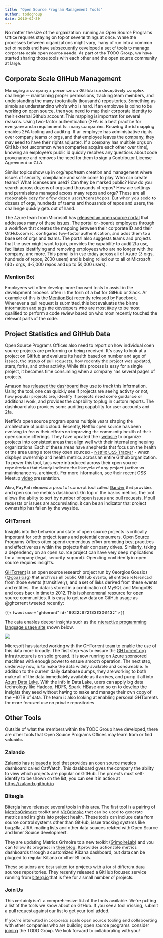 ```yaml
---
title: "Open Source Program Management Tools"
author: todogroup
date: 2016-03-29
---
```


No matter the size of the organization, running an Open Source Programs Office requires staying on top of several things at once. While the processes between organizations might vary, many of run into a common set of needs and have subsequently developed a set of tools to manage corporate scale open source needs. As part of the TODO Group, we have started sharing those tools with each other and the open source community at large.

## Corporate Scale GitHub Management

Managing a company's presence on GitHub is a deceptively complex challenge -- maintaining proper permissions, tracking team members, and understanding the many (potentially thousands) repositories.  Something as simple as understanding who's who is hard.  If an employee is going to be working on open source, then you need to map their corporate identity to their external Github account. This mapping is important for several reasons. Using two-factor authentication (2FA) is a best practice for everyone and a requirement for many companies.  Knowing the id mapping enables 2FA tooling and auditing.  If an employee has administrative rights over company teams or orgs, and that employee leaves the company, they may need to have their rights adjusted. If a company has multiple orgs on GitHub (not uncommon when companies acquire each other over time), knowing an employee's public id quickly resolves any questions about code provenance and removes the need for them to sign a Contributor License Agreement or CLA.

Similar topics show up in org/repo/team creation and management where issues of security, compliance and scale come to play.  Who can create teams?  What licenses are used?  Can they be marked public? How do you search across dozens of orgs and thousands of repos?  How are settings and permissions managed across many repos and orgs?  These are all reasonably easy for a few dozen users/teams/repos.  But when you scale to dozens of orgs, hundreds of teams and thousands of repos and users, the challenge quickly gets out of hand.

The Azure team from Microsoft has [released an open source portal](http://www.jeff.wilcox.name/2015/11/azure-on-github/) that addresses many of these issues. The portal on-boards employees through a workflow that creates the mapping between their corporate ID and their GitHub.com id, configures two-factor authentication, and adds them to a base set of orgs and teams.  The portal also suggests teams and projects that the user might want to join, provides the capability to audit 2fa use, facilitates identifying and removing employees who are no longer with the company, and more. This portal is in use today across all of Azure (3 orgs, hundreds of repos, 2000 users) and is being rolled out to all of Microsoft (40+ orgs, 4-5,000 repos and up to 50,000 users).

### Mention Bot

Employees will often develop more focused tools to assist in the development process, often in the form of a bot for GitHub or Slack. An example of this is the [Mention Bot](https://github.com/facebook/mention-bot)
recently released by Facebook. Whenever a pull request is submitted, this bot evaluates the blame information and tags the developers who are most likely to be most qualified to perform a code review based on who most recently touched the relevant parts of the code.

## Project Statistics and GitHub Data

Open Source Programs Offices also need to report on how individual open source projects are performing or being received. It's easy to look at a project on GitHub and evaluate its health based on number and age of issues, the status of pull requests, how recently the project was updated, stars, forks, and other activity. While this process is easy for a single project, it becomes time consuming when a company has several pages of projects.

Amazon has [released the dashboard](https://github.com/amznlabs/oss-dashboard) they use to track this information. Using the tool, one can quickly see if projects are seeing activity or not, how popular projects are, identify if projects need some guidance or additional work, and provides the capability to plug in custom reports. The dashboard also provides some auditing capability for user accounts and 2fa.

Netflix's open source program spans multiple years shaping the architecture of public cloud.  Recently, Netflix open source has been evolving to focus their efforts on improving the community health of their open source offerings.  They have updated their [website](https://netflix.github.io) to organize projects into consistent areas that align well with their internal engineering organizations.  Each of these areas have shepherds that focus on the health of the area using a tool they open sourced - [Netflix OSS Tracker](https://github.com/Netflix/osstracker) - which displays ownership and health metrics across an entire Github organization.  To power this tool, tags were introduced across their open source repositories that clearly indicate the lifecycle of any project (active vs. maintenance vs. archived).  For more information, see their recent OSS Meetup [video](https://www.youtube.com/watch?v=5s-SS_aXoi0) presentation.

Also, PayPal released a proof of concept tool called [Gander](https://github.com/paypal/Gander)
that provides and open source metrics dashboard. On top of the basics metrics, the tool allows the ability to sort by number of open issues and pull requests. If pull requests or issues are accumulating, it can be an indicator that project ownership has fallen by the wayside.

### GHTorrent
Insights into the behavior and state of open source projects is critically important for both project teams and potential consumers.  Open Source Programs Offices often spend tremendous effort promoting best practices and effectiveness within the projects their company drives.  Similarly, taking a dependency on an open source project can have very deep implications for a company (legal, security, support). Operating confidently in open source requires insights.

[GHTorrent](http://ghtorrent.org) is an open source research project run by Georgios Gousios ([@gousiosg](https://github.com/gousiosg)) that archives all public GitHub events, all entities referenced from those events (transitively), and a set of links derived from these events and entities.  The data is stored in a combination of MySQL and MongoDB and goes back in time to 2012.  This is phenomenal resource for open source communities.  It is easy to get raw data on GitHub usage as @ghtorrent tweeted recently:

{{< tweet user="ghtorrent" id="692226721836306432" >}}

The data enables deeper insights such as the [interactive programming language usage site](http://langpop.corger.nl/) shown below.

![](/img/blog/ght1.png)

Microsoft has started working with the GHTorrent team to enable the use of this data more broadly. The first step was to ensure the [GHTorrent.org](http://ghtorrent.org) infrastructure is on solid ground.  It is now running on Azure sponsored machines with enough power to ensure smooth operation.  The next step, underway now, is to make the data widely available and consumable.  In addition to the current daily database dumps, they are working to both make all of the data immediately available as it arrives, and pump it all into [Azure Data Lake](https://azure.microsoft.com/en-us/solutions/data-lake/).  With the info in Data Lake, users can apply big data technology like Hadoop, HDFS, Spark, HBase and so on to develop the insights they need without having to make and manage their own copy of the ~10TB of data.  The team is also looking at enabling personal GHTorrents for more focused use on private repositories.

## Other Tools
Outside of what the members within the TODO Group have developed, there are other tools that Open Source Programs Offices may learn from or find valuable.

### Zalando
Zalando has [released a tool](https://github.com/zalando/catwatch) that provides an open source metrics dashboard called CatWatch. This dashboard gives the company the ability to view which projects are popular on GitHub. The projects must self-identify to be shown on the list, you can see it in action at https://zalando.github.io

### Bitergia
Bitergia have released several tools in this area. The first tool is a pairing of [MetricsGrimoire](https://github.com/MetricsGrimoire) toolkit and [VizGrimoire](https://github.com/VizGrimoire) that can be used to generate metrics and insights into project health. These tools can include data from source control systems other than GitHub, issue tracking systems like bugzilla, JIRA, mailing lists and other data sources related with Open Source and Inner Source development.

They are updating Metrics Grimoire to a new toolkit ([GrimoireLab](http://grimoirelab.github.io)) and you can follow its progress in [their blog](http://blog.bitergia.com). It provides actionable metrics dashboards through a customized Kibana dashboard, but data can be plugged to regular Kibana or other BI tools.

These solutions are best suited for projects with a lot of different data sources repositories. They recently released a GitHub focused service running from [biterg.io](http://biterg.io) that is free for a small number of projects.

### Join Us

This certainly isn't a comprehensive list of the tools available. We're putting a list of the tools we know about on GitHub. If you see a tool missing, submit a pull request against our list to get your tool added.

If you're interested in corporate scale open source tooling and collaborating with other companies who are building open source programs, consider [joining](http://todogroup.org/join/) the TODO Group. We look forward to collaborating with you!
